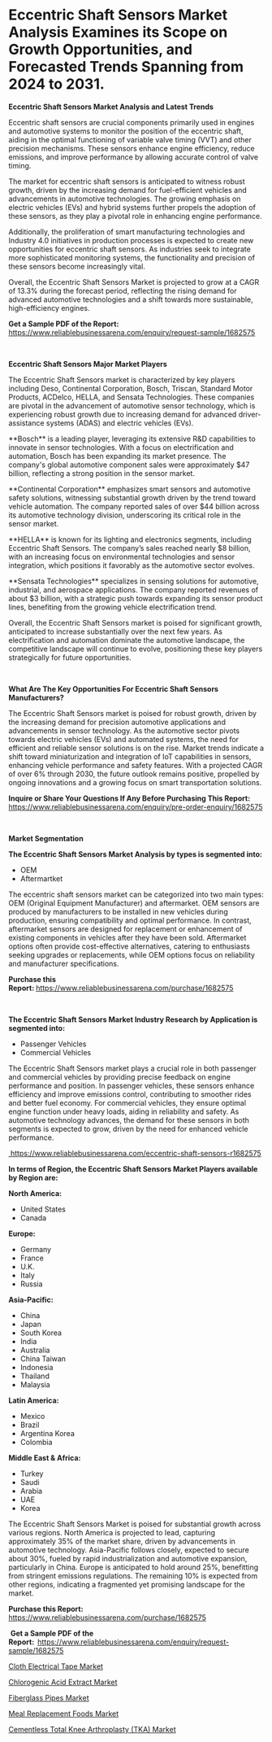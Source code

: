 <p><h1>Eccentric Shaft Sensors Market Analysis Examines its Scope on Growth Opportunities, and Forecasted Trends Spanning from 2024 to 2031.</h1></p><p><strong>Eccentric Shaft Sensors Market Analysis and Latest Trends</strong></p>
<p><p>Eccentric shaft sensors are crucial components primarily used in engines and automotive systems to monitor the position of the eccentric shaft, aiding in the optimal functioning of variable valve timing (VVT) and other precision mechanisms. These sensors enhance engine efficiency, reduce emissions, and improve performance by allowing accurate control of valve timing.</p><p>The market for eccentric shaft sensors is anticipated to witness robust growth, driven by the increasing demand for fuel-efficient vehicles and advancements in automotive technologies. The growing emphasis on electric vehicles (EVs) and hybrid systems further propels the adoption of these sensors, as they play a pivotal role in enhancing engine performance. </p><p>Additionally, the proliferation of smart manufacturing technologies and Industry 4.0 initiatives in production processes is expected to create new opportunities for eccentric shaft sensors. As industries seek to integrate more sophisticated monitoring systems, the functionality and precision of these sensors become increasingly vital.</p><p>Overall, the Eccentric Shaft Sensors Market is projected to grow at a CAGR of 13.3% during the forecast period, reflecting the rising demand for advanced automotive technologies and a shift towards more sustainable, high-efficiency engines.</p></p>
<p><strong>Get a Sample PDF of the Report:&nbsp;</strong> <a href="https://www.reliablebusinessarena.com/enquiry/request-sample/1682575?utm_campaign=1729&utm_medium=2&utm_source=Github&utm_content=ia&utm_term=19102024&utm_id=eccentric-shaft-sensors">https://www.reliablebusinessarena.com/enquiry/request-sample/1682575</a></p>
<p>&nbsp;</p>
<p><strong>Eccentric Shaft Sensors Major Market Players</strong></p>
<p><p>The Eccentric Shaft Sensors market is characterized by key players including Deso, Continental Corporation, Bosch, Triscan, Standard Motor Products, ACDelco, HELLA, and Sensata Technologies. These companies are pivotal in the advancement of automotive sensor technology, which is experiencing robust growth due to increasing demand for advanced driver-assistance systems (ADAS) and electric vehicles (EVs).</p><p>**Bosch** is a leading player, leveraging its extensive R&D capabilities to innovate in sensor technologies. With a focus on electrification and automation, Bosch has been expanding its market presence. The company's global automotive component sales were approximately $47 billion, reflecting a strong position in the sensor market.</p><p>**Continental Corporation** emphasizes smart sensors and automotive safety solutions, witnessing substantial growth driven by the trend toward vehicle automation. The company reported sales of over $44 billion across its automotive technology division, underscoring its critical role in the sensor market.</p><p>**HELLA** is known for its lighting and electronics segments, including Eccentric Shaft Sensors. The company’s sales reached nearly $8 billion, with an increasing focus on environmental technologies and sensor integration, which positions it favorably as the automotive sector evolves.</p><p>**Sensata Technologies** specializes in sensing solutions for automotive, industrial, and aerospace applications. The company reported revenues of about $3 billion, with a strategic push towards expanding its sensor product lines, benefiting from the growing vehicle electrification trend.</p><p>Overall, the Eccentric Shaft Sensors market is poised for significant growth, anticipated to increase substantially over the next few years. As electrification and automation dominate the automotive landscape, the competitive landscape will continue to evolve, positioning these key players strategically for future opportunities.</p></p>
<p>&nbsp;</p>
<p><strong>What Are The Key Opportunities For Eccentric Shaft Sensors Manufacturers?</strong></p>
<p><p>The Eccentric Shaft Sensors market is poised for robust growth, driven by the increasing demand for precision automotive applications and advancements in sensor technology. As the automotive sector pivots towards electric vehicles (EVs) and automated systems, the need for efficient and reliable sensor solutions is on the rise. Market trends indicate a shift toward miniaturization and integration of IoT capabilities in sensors, enhancing vehicle performance and safety features. With a projected CAGR of over 6% through 2030, the future outlook remains positive, propelled by ongoing innovations and a growing focus on smart transportation solutions.</p></p>
<p><strong>Inquire or Share Your Questions If Any Before Purchasing This Report:</strong> <a href="https://www.reliablebusinessarena.com/enquiry/pre-order-enquiry/1682575?utm_campaign=1729&utm_medium=2&utm_source=Github&utm_content=ia&utm_term=19102024&utm_id=eccentric-shaft-sensors">https://www.reliablebusinessarena.com/enquiry/pre-order-enquiry/1682575</a></p>
<p>&nbsp;</p>
<p><strong>Market Segmentation</strong></p>
<p><strong>The Eccentric Shaft Sensors Market Analysis by types is segmented into:</strong></p>
<p><ul><li>OEM</li><li>Aftermartket</li></ul></p>
<p><p>The eccentric shaft sensors market can be categorized into two main types: OEM (Original Equipment Manufacturer) and aftermarket. OEM sensors are produced by manufacturers to be installed in new vehicles during production, ensuring compatibility and optimal performance. In contrast, aftermarket sensors are designed for replacement or enhancement of existing components in vehicles after they have been sold. Aftermarket options often provide cost-effective alternatives, catering to enthusiasts seeking upgrades or replacements, while OEM options focus on reliability and manufacturer specifications.</p></p>
<p><strong>Purchase this Report:&nbsp;</strong><a href="https://www.reliablebusinessarena.com/purchase/1682575?utm_campaign=1729&utm_medium=2&utm_source=Github&utm_content=ia&utm_term=19102024&utm_id=eccentric-shaft-sensors">https://www.reliablebusinessarena.com/purchase/1682575</a></p>
<p>&nbsp;</p>
<p><strong>The Eccentric Shaft Sensors Market Industry Research by Application is segmented into:</strong></p>
<p><ul><li>Passenger Vehicles</li><li>Commercial Vehicles</li></ul></p>
<p><p>The Eccentric Shaft Sensors market plays a crucial role in both passenger and commercial vehicles by providing precise feedback on engine performance and position. In passenger vehicles, these sensors enhance efficiency and improve emissions control, contributing to smoother rides and better fuel economy. For commercial vehicles, they ensure optimal engine function under heavy loads, aiding in reliability and safety. As automotive technology advances, the demand for these sensors in both segments is expected to grow, driven by the need for enhanced vehicle performance.</p></p>
<p><a href="https://www.reliablebusinessarena.com/eccentric-shaft-sensors-r1682575?utm_campaign=1729&utm_medium=2&utm_source=Github&utm_content=ia&utm_term=19102024&utm_id=eccentric-shaft-sensors">&nbsp;https://www.reliablebusinessarena.com/eccentric-shaft-sensors-r1682575</a></p>
<p><strong>In terms of Region, the Eccentric Shaft Sensors Market Players available by Region are:</strong></p>
<p>
    <p> <strong> North America: </strong>
        <ul>
            <li>United States</li>
            <li>Canada</li>
        </ul>
        </p> 
    <p> <strong> Europe: </strong>
        <ul>
            <li>Germany</li>
            <li>France</li>
            <li>U.K.</li>
            <li>Italy</li>
            <li>Russia</li>
        </ul>
        </p> 
    <p> <strong> Asia-Pacific: </strong>
        <ul>
            <li>China</li>
            <li>Japan</li>
            <li>South Korea</li>
            <li>India</li>
            <li>Australia</li>
            <li>China Taiwan</li>
            <li>Indonesia</li>
            <li>Thailand</li>
            <li>Malaysia</li>
        </ul>
        </p> 
    <p> <strong> Latin America: </strong>
        <ul>
            <li>Mexico</li>
            <li>Brazil</li>
            <li>Argentina Korea</li>
            <li>Colombia</li>
        </ul>
        </p> 
    <p> <strong> Middle East & Africa: </strong>
        <ul>
            <li>Turkey</li>
            <li>Saudi</li>
            <li>Arabia</li>
            <li>UAE</li>
            <li>Korea</li>
        </ul>
    </p>
    </p>
<p><p>The Eccentric Shaft Sensors Market is poised for substantial growth across various regions. North America is projected to lead, capturing approximately 35% of the market share, driven by advancements in automotive technology. Asia-Pacific follows closely, expected to secure about 30%, fueled by rapid industrialization and automotive expansion, particularly in China. Europe is anticipated to hold around 25%, benefitting from stringent emissions regulations. The remaining 10% is expected from other regions, indicating a fragmented yet promising landscape for the market.</p></p>
<p><strong>Purchase this Report: </strong><a href="https://www.reliablebusinessarena.com/purchase/1682575?utm_campaign=1729&utm_medium=2&utm_source=Github&utm_content=ia&utm_term=19102024&utm_id=eccentric-shaft-sensors">https://www.reliablebusinessarena.com/purchase/1682575</a></p>
<p>&nbsp;<strong>Get a Sample PDF of the Report:&nbsp;&nbsp;</strong><a href="https://www.reliablebusinessarena.com/enquiry/request-sample/1682575?utm_campaign=1729&utm_medium=2&utm_source=Github&utm_content=ia&utm_term=19102024&utm_id=eccentric-shaft-sensors">https://www.reliablebusinessarena.com/enquiry/request-sample/1682575</a></p>
<p><strong></strong></p>
<p><p><a href="https://www.linkedin.com/pulse/cloth-electrical-tape-market-ecosystem-competitive-landscape-cw8xf?utm_campaign=1729&utm_medium=2&utm_source=Github&utm_content=ia&utm_term=19102024&utm_id=eccentric-shaft-sensors">Cloth Electrical Tape Market</a></p><p><a href="https://www.linkedin.com/pulse/chlorogenic-acid-extract-market-penetration-strategies-untapped-fam5f?utm_campaign=1729&utm_medium=2&utm_source=Github&utm_content=ia&utm_term=19102024&utm_id=eccentric-shaft-sensors">Chlorogenic Acid Extract Market</a></p><p><a href="https://www.linkedin.com/pulse/key-drivers-fiberglass-pipes-market-trends-future-outlook-2024-2031-9yarf?utm_campaign=1729&utm_medium=2&utm_source=Github&utm_content=ia&utm_term=19102024&utm_id=eccentric-shaft-sensors">Fiberglass Pipes Market</a></p><p><a href="https://www.linkedin.com/pulse/pioneering-growth-analyzing-global-meal-replacement-foods-nluhe?utm_campaign=1729&utm_medium=2&utm_source=Github&utm_content=ia&utm_term=19102024&utm_id=eccentric-shaft-sensors">Meal Replacement Foods Market</a></p><p><a href="https://github.com/sumonsky0m/Market-Research-Report-List-1/blob/main/cementless-total-knee-arthroplasty-tka-market.md?utm_campaign=1729&utm_medium=2&utm_source=Github&utm_content=ia&utm_term=19102024&utm_id=eccentric-shaft-sensors">Cementless Total Knee Arthroplasty (TKA) Market</a></p></p>